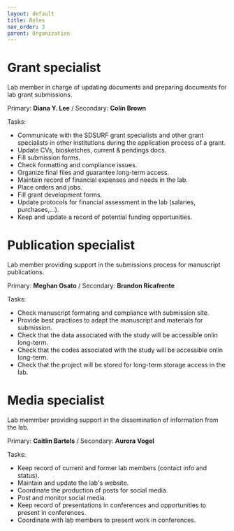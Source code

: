 ```yaml
---
layout: default
title: Roles
nav_order: 3
parent: Organization
---
```


# Grant specialist
Lab member in charge of updating documents and preparing documents for lab grant submissions.

Primary: **Diana Y. Lee** / Secondary: **Colin Brown**

Tasks:
+ Communicate with the SDSURF grant specialists and other grant specialists in other institutions during the application process of a grant.
+ Update CVs, biosketches, current & pendings docs.
+ Fill submission forms.
+ Check formatting and compliance issues.
+ Organize final files and guarantee long-term access.
+ Maintain record of financial expenses and needs in the lab.
+ Place orders and jobs.
+ Fill grant development forms.
+ Update protocols for financial assessment in the lab (salaries, purchases,...).
+ Keep and update a record of potential funding opportunities.


# Publication specialist
Lab member providing support in the submissions process for manuscript publications.

Primary: **Meghan Osato** / Secondary: **Brandon Ricafrente**

Tasks:
+ Check manuscript formating and compliance with submission site.
+ Provide best practices to adapt the manuscript and materials for submission.
+ Check that the data associated with the study will be accessible onlin long-term.
+ Check that the codes associated with the study will be accessible onlin long-term.
+ Check that the project will be stored for long-term storage access in the lab.


# Media specialist
Lab memmber providing support in the dissemination of information from the lab.

Primary: **Caitlin Bartels** /  Secondary: **Aurora Vogel**

Tasks:
+ Keep record of current and former lab members (contact info and status).
+ Maintain and update the lab's website.
+ Coordinate the production of posts for social media.
+ Post and monitor social media.
+ Keep record of presentations in conferences and opportunities to present in conferences.
+ Coordinate with lab members to present work in conferences.

